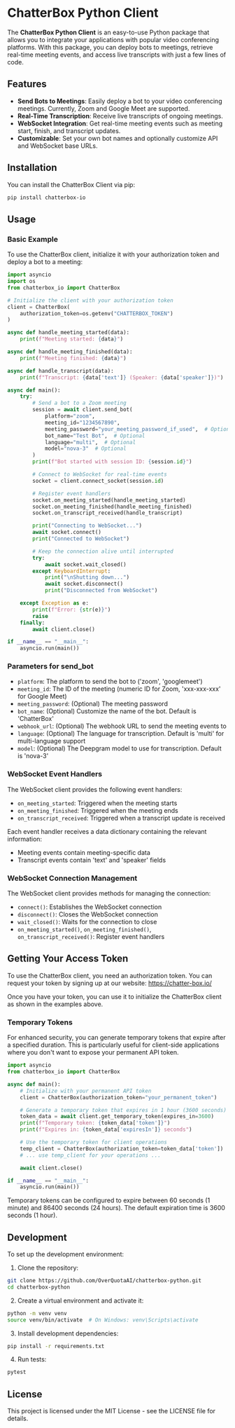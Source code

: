 # ChatterBox Python Client

The **ChatterBox Python Client** is an easy-to-use Python package that allows you to integrate your applications with popular video conferencing platforms. With this package, you can deploy bots to meetings, retrieve real-time meeting events, and access live transcripts with just a few lines of code.

## Features

- **Send Bots to Meetings**: Easily deploy a bot to your video conferencing meetings. Currently, Zoom and Google Meet are supported.
- **Real-Time Transcription**: Receive live transcripts of ongoing meetings.
- **WebSocket Integration**: Get real-time meeting events such as meeting start, finish, and transcript updates.
- **Customizable**: Set your own bot names and optionally customize API and WebSocket base URLs.

## Installation

You can install the ChatterBox Client via pip:

```bash
pip install chatterbox-io
```

## Usage

### Basic Example

To use the ChatterBox client, initialize it with your authorization token and deploy a bot to a meeting:

```python
import asyncio
import os
from chatterbox_io import ChatterBox

# Initialize the client with your authorization token
client = ChatterBox(
    authorization_token=os.getenv("CHATTERBOX_TOKEN")
)

async def handle_meeting_started(data):
    print(f"Meeting started: {data}")

async def handle_meeting_finished(data):
    print(f"Meeting finished: {data}")

async def handle_transcript(data):
    print(f"Transcript: {data['text']} (Speaker: {data['speaker']})")

async def main():
    try:
        # Send a bot to a Zoom meeting
        session = await client.send_bot(
            platform="zoom",
            meeting_id="1234567890",
            meeting_password="your_meeting_password_if_used",  # Optional
            bot_name="Test Bot",  # Optional
            language="multi",  # Optional
            model="nova-3"  # Optional
        )
        print(f"Bot started with session ID: {session.id}")

        # Connect to WebSocket for real-time events
        socket = client.connect_socket(session.id)

        # Register event handlers
        socket.on_meeting_started(handle_meeting_started)
        socket.on_meeting_finished(handle_meeting_finished)
        socket.on_transcript_received(handle_transcript)

        print("Connecting to WebSocket...")
        await socket.connect()
        print("Connected to WebSocket")

        # Keep the connection alive until interrupted
        try:
            await socket.wait_closed()
        except KeyboardInterrupt:
            print("\nShutting down...")
            await socket.disconnect()
            print("Disconnected from WebSocket")

    except Exception as e:
        print(f"Error: {str(e)}")
        raise
    finally:
        await client.close()

if __name__ == "__main__":
    asyncio.run(main())
```

### Parameters for send_bot

- `platform`: The platform to send the bot to ('zoom', 'googlemeet')
- `meeting_id`: The ID of the meeting (numeric ID for Zoom, 'xxx-xxx-xxx' for Google Meet)
- `meeting_password`: (Optional) The meeting password
- `bot_name`: (Optional) Customize the name of the bot. Default is 'ChatterBox'
- `webhook_url`: (Optional) The webhook URL to send the meeting events to
- `language`: (Optional) The language for transcription. Default is 'multi' for multi-language support
- `model`: (Optional) The Deepgram model to use for transcription. Default is 'nova-3'

### WebSocket Event Handlers

The WebSocket client provides the following event handlers:

- `on_meeting_started`: Triggered when the meeting starts
- `on_meeting_finished`: Triggered when the meeting ends
- `on_transcript_received`: Triggered when a transcript update is received

Each event handler receives a data dictionary containing the relevant information:

- Meeting events contain meeting-specific data
- Transcript events contain 'text' and 'speaker' fields

### WebSocket Connection Management

The WebSocket client provides methods for managing the connection:

- `connect()`: Establishes the WebSocket connection
- `disconnect()`: Closes the WebSocket connection
- `wait_closed()`: Waits for the connection to close
- `on_meeting_started()`, `on_meeting_finished()`, `on_transcript_received()`: Register event handlers

## Getting Your Access Token

To use the ChatterBox client, you need an authorization token. You can request your token by signing up at our website: https://chatter-box.io/

Once you have your token, you can use it to initialize the ChatterBox client as shown in the examples above.

### Temporary Tokens

For enhanced security, you can generate temporary tokens that expire after a specified duration. This is particularly useful for client-side applications where you don't want to expose your permanent API token.

```python
import asyncio
from chatterbox_io import ChatterBox

async def main():
    # Initialize with your permanent API token
    client = ChatterBox(authorization_token="your_permanent_token")

    # Generate a temporary token that expires in 1 hour (3600 seconds)
    token_data = await client.get_temporary_token(expires_in=3600)
    print(f"Temporary token: {token_data['token']}")
    print(f"Expires in: {token_data['expiresIn']} seconds")

    # Use the temporary token for client operations
    temp_client = ChatterBox(authorization_token=token_data['token'])
    # ... use temp_client for your operations ...

    await client.close()

if __name__ == "__main__":
    asyncio.run(main())
```

Temporary tokens can be configured to expire between 60 seconds (1 minute) and 86400 seconds (24 hours). The default expiration time is 3600 seconds (1 hour).

## Development

To set up the development environment:

1. Clone the repository:

```bash
git clone https://github.com/OverQuotaAI/chatterbox-python.git
cd chatterbox-python
```

2. Create a virtual environment and activate it:

```bash
python -m venv venv
source venv/bin/activate  # On Windows: venv\Scripts\activate
```

3. Install development dependencies:

```bash
pip install -r requirements.txt
```

4. Run tests:

```bash
pytest
```

## License

This project is licensed under the MIT License - see the LICENSE file for details.
